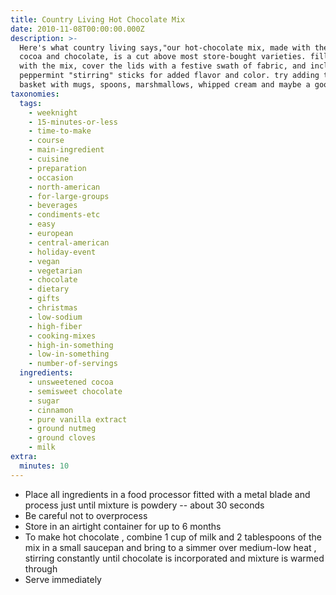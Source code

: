 ```yaml
---
title: Country Living Hot Chocolate Mix
date: 2010-11-08T00:00:00.000Z
description: >-
  Here's what country living says,"our hot-chocolate mix, made with the finest
  cocoa and chocolate, is a cut above most store-bought varieties. fill jars
  with the mix, cover the lids with a festive swath of fabric, and include
  peppermint "stirring" sticks for added flavor and color. try adding to a
  basket with mugs, spoons, marshmallows, whipped cream and maybe a good movie!
taxonomies:
  tags:
    - weeknight
    - 15-minutes-or-less
    - time-to-make
    - course
    - main-ingredient
    - cuisine
    - preparation
    - occasion
    - north-american
    - for-large-groups
    - beverages
    - condiments-etc
    - easy
    - european
    - central-american
    - holiday-event
    - vegan
    - vegetarian
    - chocolate
    - dietary
    - gifts
    - christmas
    - low-sodium
    - high-fiber
    - cooking-mixes
    - high-in-something
    - low-in-something
    - number-of-servings
  ingredients:
    - unsweetened cocoa
    - semisweet chocolate
    - sugar
    - cinnamon
    - pure vanilla extract
    - ground nutmeg
    - ground cloves
    - milk
extra:
  minutes: 10
---
```

 - Place all ingredients in a food processor fitted with a metal blade and process just until mixture is powdery -- about 30 seconds
 - Be careful not to overprocess
 - Store in an airtight container for up to 6 months
 - To make hot chocolate , combine 1 cup of milk and 2 tablespoons of the mix in a small saucepan and bring to a simmer over medium-low heat , stirring constantly until chocolate is incorporated and mixture is warmed through
 - Serve immediately
